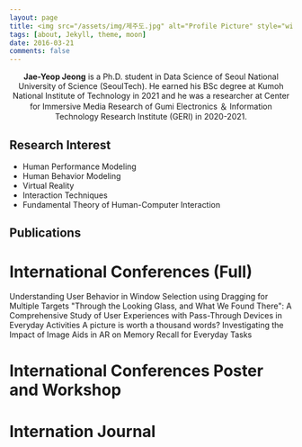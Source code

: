 ```yaml
---
layout: page
title: <img src="/assets/img/제주도.jpg" alt="Profile Picture" style="width: 200px; height: 300px; border-radius: 50%; vertical-align: middle; margin-right: 10px;"> Jae-Yeop Jeong
tags: [about, Jekyll, theme, moon]
date: 2016-03-21
comments: false
---
```


<center><b>Jae-Yeop Jeong</b> is a Ph.D. student in Data Science of Seoul National University of Science (SeoulTech). He earned his BSc degree at Kumoh National Institute of Technology in 2021 and he was a researcher at Center for Immersive Media Research of Gumi Electronics ＆ Information Technology Research Institute (GERI) in 2020-2021. </center>

## Research Interest
* Human Performance Modeling
* Human Behavior Modeling
* Virtual Reality
* Interaction Techniques
* Fundamental Theory of Human-Computer Interaction

## Publications
# International Conferences (Full)
Understanding User Behavior in Window Selection using Dragging for Multiple Targets 
"Through the Looking Glass, and What We Found There": A Comprehensive Study of User Experiences with Pass-Through Devices in Everyday Activities
A picture is worth a thousand words? Investigating the Impact of Image Aids in AR on Memory Recall for Everyday Tasks

# International Conferences Poster and Workshop

# Internation Journal

